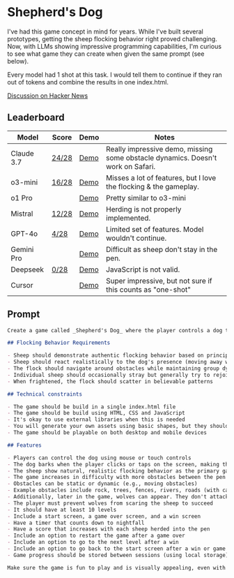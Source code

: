 # Shepherd's Dog

I've had this game concept in mind for years. While I've built several prototypes, getting the sheep flocking behavior right proved challenging. Now, with LLMs showing impressive programming capabilities, I'm curious to see what game they can create when given the same prompt (see below).

Every model had 1 shot at this task. I would tell them to continue if they ran out of tokens and combine the results in one index.html.

[Discussion on Hacker News](https://news.ycombinator.com/item?id=43298945)

## Leaderboard

| Model      | Score                           | Demo                                                                              | Notes                                                                           |
| ---------- | ------------------------------- | --------------------------------------------------------------------------------- | ------------------------------------------------------------------------------- |
| Claude 3.7 | [24/28](./claude-3.7/README.md) | [Demo](https://vnglst.github.io/when-ai-fails/shepards-dog/claude-3.7/index.html) | Really impressive demo, missing some obstacle dynamics. Doesn't work on Safari. |
| o3-mini    | [16/28](./o3-mini/README.md)    | [Demo](https://vnglst.github.io/when-ai-fails/shepards-dog/o3-mini/index.html)    | Misses a lot of features, but I love the flocking & the gameplay.               |
| o1 Pro     |                                 | [Demo](https://vnglst.github.io/when-ai-fails/shepards-dog/o1-pro/index.html)     | Pretty similar to o3-mini                                                       |
| Mistral    | [12/28](./mistral/README.md)    | [Demo](https://vnglst.github.io/when-ai-fails/shepards-dog/mistral/index.html)    | Herding is not properly implemented.                                            |
| GPT-4o     | [4/28](./gpt-4o/README.md)      | [Demo](https://vnglst.github.io/when-ai-fails/shepards-dog/gpt-4o/index.html)     | Limited set of features. Model wouldn't continue.                               |
| Gemini Pro |                                 | [Demo](https://vnglst.github.io/when-ai-fails/shepards-dog/gemini-pro/index.html) | Difficult as sheep don't stay in the pen.                                       |
| Deepseek   | [0/28](./deepseek/README.md)    | [Demo](https://vnglst.github.io/when-ai-fails/shepards-dog/deepseek/index.html)   | JavaScript is not valid.                                                        |
| Cursor     |                                 | [Demo](https://vnglst.github.io/when-ai-fails/shepards-dog/cursor/index.html)     | Super impressive, but not sure if this counts as "one-shot"                     |

## Prompt

```markdown
Create a game called _Shepherd's Dog_ where the player controls a dog to herd sheep into a pen. The core gameplay mechanic and what makes this game stand out is the realistic flocking behavior of the sheep - they should move as a cohesive group, follow each other, and react naturally to the dog and obstacles. The player moves the dog using mouse or touch controls and herds the sheep into a pen. The player can bark by clicking/tapping on the screen to make the sheep move faster. To complete each level, the player must herd at least 80% of the sheep (e.g., 40 out of 50 sheep) into the pen before nightfall. The difficulty increases as the game progresses through more obstacles between the starting position of the sheep and the pen.

## Flocking Behavior Requirements

- Sheep should demonstrate authentic flocking behavior based on principles like separation, alignment, and cohesion
- Sheep should react realistically to the dog's presence (moving away while staying in a group)
- The flock should navigate around obstacles while maintaining group dynamics
- Individual sheep should occasionally stray but generally try to rejoin the flock
- When frightened, the flock should scatter in believable patterns

## Technical constraints

- The game should be build in a single index.html file
- The game should be build using HTML, CSS and JavaScript
- It's okay to use external libraries when this is needed
- You will generate your own assets using basic shapes, but they should be recognizable (e.g., triangles for sheep, circles for the dog)
- The game should be playable on both desktop and mobile devices

## Features

- Players can control the dog using mouse or touch controls
- The dog barks when the player clicks or taps on the screen, making the sheep move faster
- The sheep show natural, realistic flocking behavior as the primary gameplay element
- The game increases in difficulty with more obstacles between the pen and the starting position of the sheep herd
- Obstacles can be static or dynamic (e.g., moving obstacles)
- Example obstacles include rock, trees, fences, rivers, roads (with cars), etc.
- Additionally, later in the game, wolves can appear. They don't attack until nightfall, but they scare sheep and can cause the herd to completely disperse
- The player must prevent wolves from scaring the sheep to succeed
- It should have at least 10 levels
- Include a start screen, a game over screen, and a win screen
- Have a timer that counts down to nightfall
- Have a score that increases with each sheep herded into the pen
- Include an option to restart the game after a game over
- Include an option to go to the next level after a win
- Include an option to go back to the start screen after a win or game over
- Game progress should be stored between sessions (using local storage)

Make sure the game is fun to play and is visually appealing, even with simple shapes. The realistic flocking behavior should be the standout feature that makes the game engaging and distinctive.
```
